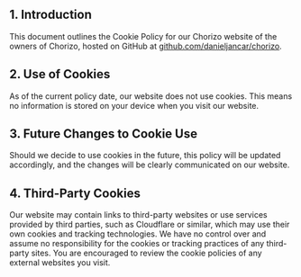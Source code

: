 ## 1. Introduction

This document outlines the Cookie Policy for our Chorizo website of the owners of Chorizo, hosted on GitHub at [github.com/danieljancar/chorizo](https://github.com/danieljancar/chorizo).

## 2. Use of Cookies

As of the current policy date, our website does not use cookies. This means no information is stored on your device when you visit our website.

## 3. Future Changes to Cookie Use

Should we decide to use cookies in the future, this policy will be updated accordingly, and the changes will be clearly communicated on our website.

## 4. Third-Party Cookies

Our website may contain links to third-party websites or use services provided by third parties, such as Cloudflare or similar, which may use their own cookies and tracking technologies. We have no control over and assume no responsibility for the cookies or tracking practices of any third-party sites. You are encouraged to review the cookie policies of any external websites you visit.
